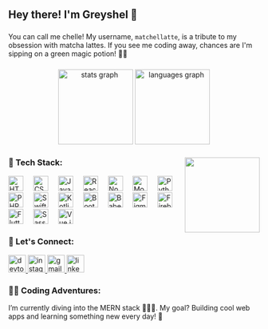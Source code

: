 <h2 align="left">Hey there! I'm Greyshel 🐇 </h2>

###

<p align="left">You can call me chelle! My username, <code>matchellatte</code>, is a tribute to my obsession with matcha lattes. If you see me coding away, chances are I'm sipping on a green magic potion! 🌿💚</p>

###

<div align="center">
  <img src="https://github-readme-stats.vercel.app/api?username=matchellatte&hide_title=false&hide_rank=false&show_icons=true&include_all_commits=true&count_private=true&disable_animations=false&theme=dracula&locale=en&hide_border=false" height="150" alt="stats graph" />
  <img src="https://github-readme-stats.vercel.app/api/top-langs?username=matchellatte&locale=en&hide_title=false&layout=compact&card_width=320&langs_count=5&theme=dracula&hide_border=false" height="150" alt="languages graph" />
</div>

###

<img align="right" height="150" src="https://i.pinimg.com/originals/40/57/9c/40579c0d06c343cf2cdabd2930d4619d.gif" />

###

<h3 align="left">🌟 Tech Stack:</h3>
<p align="left">
  <img src="https://cdn.jsdelivr.net/gh/devicons/devicon/icons/html5/html5-original.svg" height="30" alt="HTML5" />
  <img width="12" />
  <img src="https://cdn.jsdelivr.net/gh/devicons/devicon/icons/css3/css3-original.svg" height="30" alt="CSS3" />
  <img width="12" />
  <img src="https://cdn.jsdelivr.net/gh/devicons/devicon/icons/javascript/javascript-original.svg" height="30" alt="JavaScript" />
  <img width="12" />
  <img src="https://cdn.jsdelivr.net/gh/devicons/devicon/icons/react/react-original.svg" height="30" alt="React" />
  <img width="12" />
  <img src="https://cdn.jsdelivr.net/gh/devicons/devicon/icons/nodejs/nodejs-original.svg" height="30" alt="Node.js" />
  <img width="12" />
  <img src="https://cdn.jsdelivr.net/gh/devicons/devicon/icons/mongodb/mongodb-original.svg" height="30" alt="MongoDB" />
  <img width="12" />
  <img src="https://cdn.jsdelivr.net/gh/devicons/devicon/icons/python/python-original.svg" height="30" alt="Python" />
  <img width="12" />
  <img src="https://cdn.jsdelivr.net/gh/devicons/devicon/icons/php/php-original.svg" height="30" alt="PHP" />
  <img width="12" />
  <img src="https://cdn.jsdelivr.net/gh/devicons/devicon/icons/swift/swift-original.svg" height="30" alt="Swift" />
  <img width="12" />
  <img src="https://cdn.jsdelivr.net/gh/devicons/devicon/icons/kotlin/kotlin-original.svg" height="30" alt="Kotlin" />
  <img width="12" />
  <img src="https://cdn.jsdelivr.net/gh/devicons/devicon/icons/bootstrap/bootstrap-original.svg" height="30" alt="Bootstrap" />
  <img width="12" />
  <img src="https://cdn.jsdelivr.net/gh/devicons/devicon/icons/babel/babel-original.svg" height="30" alt="Babel" />
  <img width="12" />
  <img src="https://cdn.jsdelivr.net/gh/devicons/devicon/icons/figma/figma-original.svg" height="30" alt="Figma" />
  <img width="12" />
  <img src="https://cdn.jsdelivr.net/gh/devicons/devicon/icons/firebase/firebase-plain.svg" height="30" alt="Firebase" />
  <img width="12" />
  <img src="https://cdn.jsdelivr.net/gh/devicons/devicon/icons/flutter/flutter-original.svg" height="30" alt="Flutter" />
  <img width="12" />
  <img src="https://cdn.jsdelivr.net/gh/devicons/devicon/icons/sass/sass-original.svg" height="30" alt="Sass" />
  <img width="12" />
  <img src="https://cdn.jsdelivr.net/gh/devicons/devicon/icons/vuejs/vuejs-original.svg" height="30" alt="Vue.js" />
</p>

<h3 align="left">💬 Let's Connect:</h3>
<div align="left">
  <a href="https://dev.to/matchellatte" target="_blank">
    <img src="https://img.shields.io/static/v1?message=dev.to&logo=dev.to&label=&color=0A0A0A&logoColor=white&labelColor=&style=for-the-badge" height="35" alt="devto logo" />
  </a>
  <a href="https://instagram.com/chll.gb" target="_blank">
    <img src="https://img.shields.io/static/v1?message=Instagram&logo=instagram&label=&color=0A0A0A&logoColor=white&labelColor=&style=for-the-badge" height="35" alt="instagram logo" />
  </a>
  <a href="mailto:grechelleab@gmail.com" target="_blank">
    <img src="https://img.shields.io/static/v1?message=Gmail&logo=gmail&label=&color=0A0A0A&logoColor=white&labelColor=&style=for-the-badge" height="35" alt="gmail logo" />
  </a>
  <a href="https://www.linkedin.com/in/grechelle-ann-boneo/" target="_blank">
    <img src="https://img.shields.io/static/v1?message=LinkedIn&logo=linkedin&label=&color=0A0A0A&logoColor=white&labelColor=&style=for-the-badge" height="35" alt="linkedin logo" />
  </a>
</div>

###

<h3 align="left">👩‍💻 Coding Adventures:</h3>
<p align="left">I’m currently diving into the MERN stack 🐱‍👤✨. My goal? Building cool web apps and learning something new every day! 🚀</p>

###

<br clear="both">
